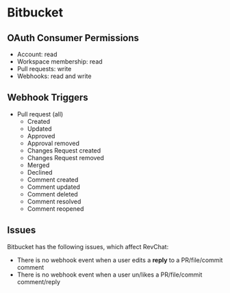 # Bitbucket

## OAuth Consumer Permissions

- Account: read
- Workspace membership: read
- Pull requests: write
- Webhooks: read and write

## Webhook Triggers

- Pull request (all)
  - Created
  - Updated
  - Approved
  - Approval removed
  - Changes Request created
  - Changes Request removed
  - Merged
  - Declined
  - Comment created
  - Comment updated
  - Comment deleted
  - Comment resolved
  - Comment reopened

## Issues

Bitbucket has the following issues, which affect RevChat:

- There is no webhook event when a user edits a **reply** to a PR/file/commit comment
- There is no webhook event when a user un/likes a PR/file/commit comment/reply
